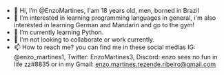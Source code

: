 - 👋 Hi, I’m @EnzoMartines, I'am 18 years old, men, borned in Brazil
- 👀 I’m interested in learning programming languages in general, i'm also interested in learning German and Mandarin and go to the gym!
- 🌱 I’m currently learning Python.
- 💞️ I'm not looking to collaborate or work currently.
- 📫 How to reach me? you can find me in these social medias IG: @enzo_martines1, Twitter: EnzoMartines3, Discord: enzo sees no fun in life zz#8835 or in my Gmail: enzo.martines.rezende.ribeiro@gmail.com
